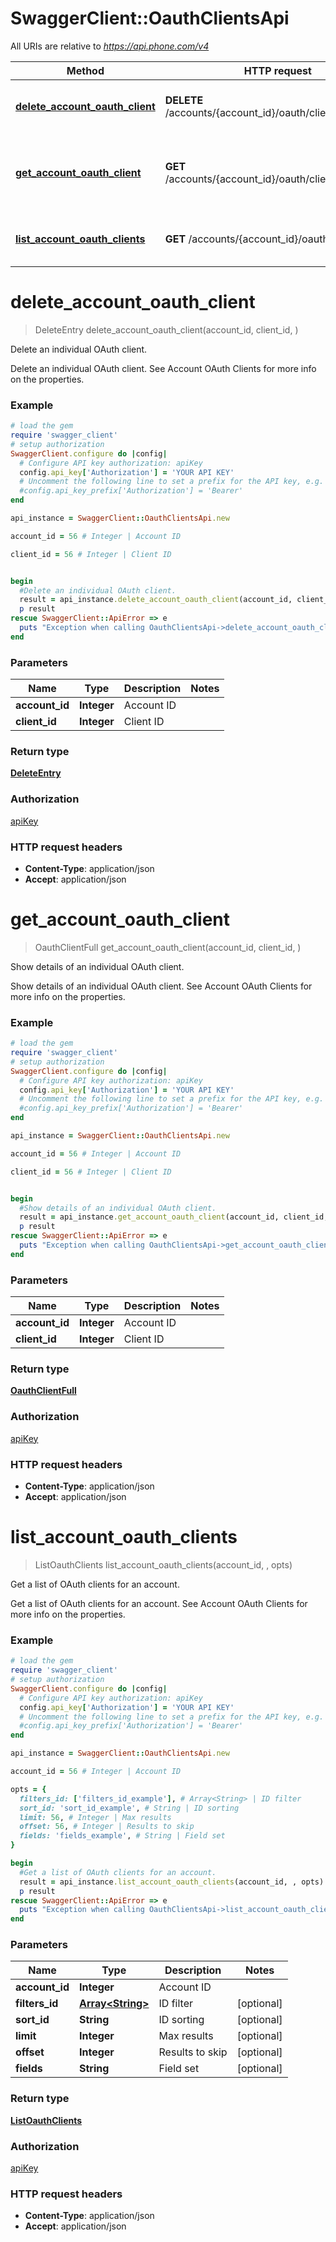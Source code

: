 # SwaggerClient::OauthClientsApi

All URIs are relative to *https://api.phone.com/v4*

Method | HTTP request | Description
------------- | ------------- | -------------
[**delete_account_oauth_client**](OauthClientsApi.md#delete_account_oauth_client) | **DELETE** /accounts/{account_id}/oauth/clients/{client_id} | Delete an individual OAuth client.
[**get_account_oauth_client**](OauthClientsApi.md#get_account_oauth_client) | **GET** /accounts/{account_id}/oauth/clients/{client_id} | Show details of an individual OAuth client.
[**list_account_oauth_clients**](OauthClientsApi.md#list_account_oauth_clients) | **GET** /accounts/{account_id}/oauth/clients | Get a list of OAuth clients for an account.


# **delete_account_oauth_client**
> DeleteEntry delete_account_oauth_client(account_id, client_id, )

Delete an individual OAuth client.

Delete an individual OAuth client. See Account OAuth Clients for more info on the properties.

### Example
```ruby
# load the gem
require 'swagger_client'
# setup authorization
SwaggerClient.configure do |config|
  # Configure API key authorization: apiKey
  config.api_key['Authorization'] = 'YOUR API KEY'
  # Uncomment the following line to set a prefix for the API key, e.g. 'Bearer' (defaults to nil)
  #config.api_key_prefix['Authorization'] = 'Bearer'
end

api_instance = SwaggerClient::OauthClientsApi.new

account_id = 56 # Integer | Account ID

client_id = 56 # Integer | Client ID


begin
  #Delete an individual OAuth client.
  result = api_instance.delete_account_oauth_client(account_id, client_id, )
  p result
rescue SwaggerClient::ApiError => e
  puts "Exception when calling OauthClientsApi->delete_account_oauth_client: #{e}"
end
```

### Parameters

Name | Type | Description  | Notes
------------- | ------------- | ------------- | -------------
 **account_id** | **Integer**| Account ID | 
 **client_id** | **Integer**| Client ID | 

### Return type

[**DeleteEntry**](DeleteEntry.md)

### Authorization

[apiKey](../README.md#apiKey)

### HTTP request headers

 - **Content-Type**: application/json
 - **Accept**: application/json



# **get_account_oauth_client**
> OauthClientFull get_account_oauth_client(account_id, client_id, )

Show details of an individual OAuth client.

Show details of an individual OAuth client. See Account OAuth Clients for more info on the properties.

### Example
```ruby
# load the gem
require 'swagger_client'
# setup authorization
SwaggerClient.configure do |config|
  # Configure API key authorization: apiKey
  config.api_key['Authorization'] = 'YOUR API KEY'
  # Uncomment the following line to set a prefix for the API key, e.g. 'Bearer' (defaults to nil)
  #config.api_key_prefix['Authorization'] = 'Bearer'
end

api_instance = SwaggerClient::OauthClientsApi.new

account_id = 56 # Integer | Account ID

client_id = 56 # Integer | Client ID


begin
  #Show details of an individual OAuth client.
  result = api_instance.get_account_oauth_client(account_id, client_id, )
  p result
rescue SwaggerClient::ApiError => e
  puts "Exception when calling OauthClientsApi->get_account_oauth_client: #{e}"
end
```

### Parameters

Name | Type | Description  | Notes
------------- | ------------- | ------------- | -------------
 **account_id** | **Integer**| Account ID | 
 **client_id** | **Integer**| Client ID | 

### Return type

[**OauthClientFull**](OauthClientFull.md)

### Authorization

[apiKey](../README.md#apiKey)

### HTTP request headers

 - **Content-Type**: application/json
 - **Accept**: application/json



# **list_account_oauth_clients**
> ListOauthClients list_account_oauth_clients(account_id, , opts)

Get a list of OAuth clients for an account.

Get a list of OAuth clients for an account. See Account OAuth Clients for more info on the properties.

### Example
```ruby
# load the gem
require 'swagger_client'
# setup authorization
SwaggerClient.configure do |config|
  # Configure API key authorization: apiKey
  config.api_key['Authorization'] = 'YOUR API KEY'
  # Uncomment the following line to set a prefix for the API key, e.g. 'Bearer' (defaults to nil)
  #config.api_key_prefix['Authorization'] = 'Bearer'
end

api_instance = SwaggerClient::OauthClientsApi.new

account_id = 56 # Integer | Account ID

opts = { 
  filters_id: ['filters_id_example'], # Array<String> | ID filter
  sort_id: 'sort_id_example', # String | ID sorting
  limit: 56, # Integer | Max results
  offset: 56, # Integer | Results to skip
  fields: 'fields_example', # String | Field set
}

begin
  #Get a list of OAuth clients for an account.
  result = api_instance.list_account_oauth_clients(account_id, , opts)
  p result
rescue SwaggerClient::ApiError => e
  puts "Exception when calling OauthClientsApi->list_account_oauth_clients: #{e}"
end
```

### Parameters

Name | Type | Description  | Notes
------------- | ------------- | ------------- | -------------
 **account_id** | **Integer**| Account ID | 
 **filters_id** | [**Array&lt;String&gt;**](String.md)| ID filter | [optional] 
 **sort_id** | **String**| ID sorting | [optional] 
 **limit** | **Integer**| Max results | [optional] 
 **offset** | **Integer**| Results to skip | [optional] 
 **fields** | **String**| Field set | [optional] 

### Return type

[**ListOauthClients**](ListOauthClients.md)

### Authorization

[apiKey](../README.md#apiKey)

### HTTP request headers

 - **Content-Type**: application/json
 - **Accept**: application/json



